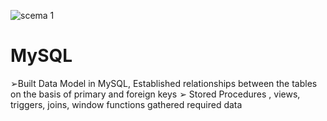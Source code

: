 ![scema 1](https://github.com/VenkataNarasimha-Gandham/MySQL/assets/119945519/076607f4-9725-4e79-8575-0d0b541f7089)
# MySQL
➢Built Data Model in MySQL, Established relationships between the tables on the basis of primary and foreign keys ➢ Stored Procedures , views, triggers, joins, window functions gathered required data
